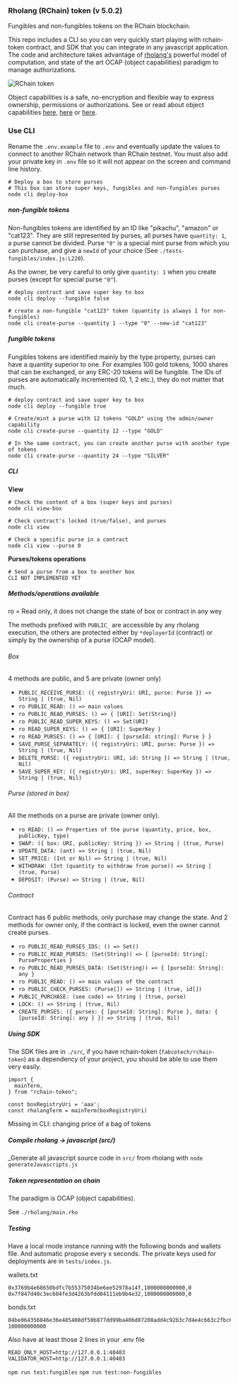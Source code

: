 ### Rholang (RChain) token (v 5.0.2)

Fungibles and non-fungibles tokens on the RChain blockchain.

This repo includes a CLI so you can very quickly start playing with rchain-token contract, and SDK that you can integrate in any javascript application. The code and architecture takes advantage of [rholang's](https://rchain.coop/) powerful model of computation, and state of the art OCAP (object capabilities) paradigm to manage authorizations.

![RChain token](https://i.ibb.co/qrnCwVp/rchaintoken.png)

Object capabilities is a safe, no-encryption and flexible way to express ownership, permissions or authorizations. See or read about object capabilities [here](https://www.youtube.com/watch?v=EGX2I31OhBE), [here](https://www.youtube.com/watch?v=ZnBbi6ifzdo) or [here](http://erights.org/elib/capability/ode/ode-capabilities.html).

### Use CLI

Rename the `.env.example` file to `.env` and eventually update the values to connect to another RChain network than RChain testnet. You must also add your private key in `.env` file so it will not appear on the screen and command line history.

```
# Deploy a box to store purses
# This box can store super keys, fungibles and non-fungibles purses
node cli deploy-box
```

##### non-fungible tokens

Non-fungibles tokens are identified by an ID like "pikachu", "amazon" or "cat123". They are still represented by purses, all purses have `quantity: 1`, a purse cannot be divided. Purse `"0"` is a special mint purse from which you can purchase, and give a `newId` of your choice (See `./tests-fungibles/index.js:L220`).

As the owner, be very careful to only give `quantity: 1` when you create purses (except for special purse `"0"`).

```
# deploy contract and save super key to box
node cli deploy --fungible false

# create a non-fungible "cat123" token (quantity is always 1 for non-fungibles)
node cli create-purse --quantity 1 --type "0" --new-id "cat123"
```

##### fungible tokens

Fungibles tokens are identified mainly by the type property, purses can have a quantity superior to one. For examples 100 gold tokens, 1000 shares that can be exchanged, or any ERC-20 tokens will be fungible. The IDs of purses are automatically incremented (0, 1, 2 etc.), they do not matter that much.

```
# deploy contract and save super key to box
node cli deploy --fungible true

# Create/mint a purse with 12 tokens "GOLD" using the admin/owner capability
node cli create-purse --quantity 12 --type "GOLD"

# In the same contract, you can create another purse with another type of tokens
node cli create-purse --quantity 24 --type "SILVER"
```

##### CLI

**View**

```
# Check the content of a box (super keys and purses)
node cli view-box
```

```
# Check contract's locked (true/false), and purses
node cli view
```

```
# Check a specific purse in a contract
node cli view --purse 0
```

**Purses/tokens operations**

```
# Send a purse from a box to another box
CLI NOT IMPLEMENTED YET
```

##### Methods/operations available

ro = Read only, it does not change the state of box or contract in any wey

The methods prefixed with `PUBLIC_` are accessible by any rholang execution, the others are protected either by `*deployerId` (contract) or simply by the ownership of a purse (OCAP model).

###### Box

4 methods are public, and 5 are private (owner only)

- `PUBLIC_RECEIVE_PURSE: ({ registryUri: URI, purse: Purse }) => String | (true, Nil)`
- `ro PUBLIC_READ: () => main values`
- `ro PUBLIC_READ_PURSES: () => { [URI]: Set(String)}`
- `ro PUBLIC_READ_SUPER_KEYS: () => Set(URI)`
- `ro READ_SUPER_KEYS: () => { [URI]: SuperKey }`
- `ro READ_PURSES: () => { [URI]: { [purseId: string]: Purse } }`
- `SAVE_PURSE_SEPARATELY: ({ registryUri: URI, purse: Purse }) => String | (true, Nil)`
- `DELETE_PURSE: ({ registryUri: URI, id: String }) => String | (true, Nil)`
- `SAVE_SUPER_KEY: ({ registryUri: URI, superKey: SuperKey }) => String | (true, Nil)`

###### Purse (stored in box)

All the methods on a purse are private (owner only).

- `ro READ: () => Properties of the purse (quantity, price, box, publicKey, type)`
- `SWAP: ({ box: URI, publicKey: String }) => String | (true, Purse)`
- `UPDATE_DATA: (ant) => String | (true, Nil)`
- `SET_PRICE: (Int or Nil) => String | (true, Nil)`
- `WITHDRAW: (Int (quantity to withdraw from purse)) => String | (true, Purse)`
- `DEPOSIT: (Purse) => String | (true, Nil)`

###### Contract

Contract has 6 public methods, only purchase may change the state. And 2 methods for owner only, if the contract is locked, even the owner cannot create purses.

- `ro PUBLIC_READ_PURSES_IDS: () => Set()`
- `ro PUBLIC_READ_PURSES: (Set(String)) => { [purseId: String]: PurseProperties }`
- `ro PUBLIC_READ_PURSES_DATA: (Set(String)) => { [purseId: String]: any }`
- `ro PUBLIC_READ: () => main values of the contract`
- `ro PUBLIC_CHECK_PURSES: (Purse[]) => String | (true, id[])`
- `PUBLIC_PURCHASE: (see code) => String | (true, purse)`
- `LOCK: () => String | (true, Nil)`
- `CREATE_PURSES: ({ purses: { [purseId: String]: Purse }, data: { [purseId: String]: any } }) => String | (true, Nil)`

##### Using SDK

The SDK files are in `./src`, if you have rchain-token (`fabcotech/rchain-token`) as a dependency of your project, you should be able to use them very easily.

```
import {
  mainTerm,
} from "rchain-token";

const boxRegistryUri = 'aaa';
const rholangTerm = mainTerm(boxRegistryUri)
```

Missing in CLI: changing price of a bag of tokens

##### Compile rholang -> javascript (src/)

\_Generate all javascript source code in `src/` from rholang with `node generateJavascripts.js`

##### Token representation on chain

The paradigm is OCAP (object capabilities).

See `./rholang/main.rho`

##### Testing

Have a local rnode instance running with the following bonds and wallets file. And automatic propose every x seconds. The private keys used for deployments are in `tests/index.js`.

wallets.txt

```
0x3769b4e68650bdfc7b55375034be6ee52978a14f,1000000000000,0
0x7f847d40c3ec604fe3d4263bfdd04111eb9b4e32,1000000000000,0
```

bonds.txt

```
04be064356846e36e485408df50b877dd99ba406d87208add4c92b3c7d4e4c663c2fbc6a1e6534c7e5c0aec00b26486fad1daf20079423b7c8ebffbbdff3682b58 100000000000
```

Also have at least those 2 lines in your .env file

```
READ_ONLY_HOST=http://127.0.0.1:40403
VALIDATOR_HOST=http://127.0.0.1:40403
```

`npm run test:fungibles`
`npm run test:non-fungibles`
